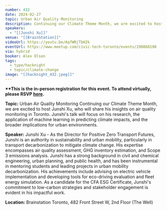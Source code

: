 ```yaml
---
number: 432
date: 2024-02-27
topic: Urban Air Quality Monitoring
description: Continuing our Climate Theme Month, we are excited to host Junshi Xu, who will share his insights on air quality monitoring in Toronto. Junshi's talk will focus on his research, the application of machine learning in predicting climate impacts, and the broader implications for urban environments.
speakers:
  - "[[Junshi Xu]]"
venue: "[[BrainStation]]"
videoUrl: https://youtu.be/AqfWRjTbH2k
eventUrl: https://www.meetup.com/civic-tech-toronto/events/298868190
via: hybrid
booker: Alex Olson
tags:
  - type/hacknight
  - topic/climate-change
image: "[[hacknight_432.jpeg]]"
---
```


**\*\*This is the in-person registration for this event. To attend virtually, please RSVP [here](https://www.meetup.com/civic-tech-toronto/events/298868203/).**

**Topic:** Urban Air Quality Monitoring
Continuing our Climate Theme Month, we are excited to host Junshi Xu, who will share his insights on air quality monitoring in Toronto. Junshi's talk will focus on his research, the application of machine learning in predicting climate impacts, and the broader implications for urban environments.

**Speaker:** Junshi Xu - As the Director for Positive Zero Transport Futures, Junshi is an authority in sustainability and urban mobility, particularly in transport decarbonization to mitigate climate change. His expertise encompasses air quality assessment, GHG inventory estimation, and Scope 3 emissions analysis. Junshi has a strong background in civil and chemical engineering, urban planning, and public health, and has been instrumental in mentoring students and leading projects in urban mobility decarbonization. His achievements include advising on electric vehicle implementation and developing tools for eco-driving evaluation and fleet energy simulation. As a candidate for the CFA ESG Certificate, Junshi's commitment to low-carbon strategies and stakeholder engagement is evident in his impactful work.

**Location:** Brainstation Toronto, 482 Front Street W, 2nd Floor (The Well)
